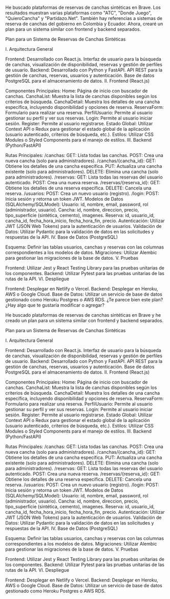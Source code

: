 He buscado plataformas de reservas de canchas sintéticas en Brave. Los resultados muestran varias plataformas como "ATC", "Donde Juego", "QuieroCancha" y "Partidazo.Net". También hay referencias a sistemas de reserva de canchas del gobierno en Colombia y Ecuador. Ahora, crearé un plan para un sistema similar con frontend y backend separados.

Plan para un Sistema de Reservas de Canchas Sintéticas

I. Arquitectura General

Frontend:
Desarrollado con React.js.
Interfaz de usuario para la búsqueda de canchas, visualización de disponibilidad, reservas y gestión de perfiles de usuario.
Backend:
Desarrollado con Python y FastAPI.
API REST para la gestión de canchas, reservas, usuarios y autenticación.
Base de datos PostgreSQL para el almacenamiento de datos.
II. Frontend (React.js)

Componentes Principales:
Home: Página de inicio con buscador de canchas.
CanchaList: Muestra la lista de canchas disponibles según los criterios de búsqueda.
CanchaDetail: Muestra los detalles de una cancha específica, incluyendo disponibilidad y opciones de reserva.
ReservaForm: Formulario para realizar una reserva.
PerfilUsuario: Permite al usuario gestionar su perfil y ver sus reservas.
Login: Permite al usuario iniciar sesión.
Register: Permite al usuario registrarse.
Estado Global:
Utilizar Context API o Redux para gestionar el estado global de la aplicación (usuario autenticado, criterios de búsqueda, etc.).
Estilos:
Utilizar CSS Modules o Styled Components para el manejo de estilos.
III. Backend (Python/FastAPI)

Rutas Principales:
/canchas:
GET: Lista todas las canchas.
POST: Crea una nueva cancha (solo para administradores).
/canchas/{cancha_id}:
GET: Obtiene los detalles de una cancha específica.
PUT: Actualiza una cancha existente (solo para administradores).
DELETE: Elimina una cancha (solo para administradores).
/reservas:
GET: Lista todas las reservas del usuario autenticado.
POST: Crea una nueva reserva.
/reservas/{reserva_id}:
GET: Obtiene los detalles de una reserva específica.
DELETE: Cancela una reserva.
/usuarios:
POST: Crea un nuevo usuario (registro).
/login:
POST: Inicia sesión y retorna un token JWT.
Modelos de Datos (SQLAlchemy/SQLModel):
Usuario: id, nombre, email, password, rol (administrador, usuario).
Cancha: id, nombre, direccion, precio, tipo_superficie (sintética, cemento), imagenes.
Reserva: id, usuario_id, cancha_id, fecha_hora_inicio, fecha_hora_fin, precio.
Autenticación:
Utilizar JWT (JSON Web Tokens) para la autenticación de usuarios.
Validación de Datos:
Utilizar Pydantic para la validación de datos en las solicitudes y respuestas de la API.
IV. Base de Datos (PostgreSQL)

Esquema:
Definir las tablas usuarios, canchas y reservas con las columnas correspondientes a los modelos de datos.
Migraciones:
Utilizar Alembic para gestionar las migraciones de la base de datos.
V. Pruebas

Frontend:
Utilizar Jest y React Testing Library para las pruebas unitarias de los componentes.
Backend:
Utilizar Pytest para las pruebas unitarias de las rutas de la API.
VI. Despliegue

Frontend:
Desplegar en Netlify o Vercel.
Backend:
Desplegar en Heroku, AWS o Google Cloud.
Base de Datos:
Utilizar un servicio de base de datos gestionado como Heroku Postgres o AWS RDS.
¿Te parece bien este plan? ¿Hay algo que te gustaría modificar o agregar?


He buscado plataformas de reservas de canchas sintéticas en Brave y he creado un plan para un sistema similar con frontend y backend separados.

Plan para un Sistema de Reservas de Canchas Sintéticas

I. Arquitectura General

Frontend:
Desarrollado con React.js.
Interfaz de usuario para la búsqueda de canchas, visualización de disponibilidad, reservas y gestión de perfiles de usuario.
Backend:
Desarrollado con Python y FastAPI.
API REST para la gestión de canchas, reservas, usuarios y autenticación.
Base de datos PostgreSQL para el almacenamiento de datos.
II. Frontend (React.js)

Componentes Principales:
Home: Página de inicio con buscador de canchas.
CanchaList: Muestra la lista de canchas disponibles según los criterios de búsqueda.
CanchaDetail: Muestra los detalles de una cancha específica, incluyendo disponibilidad y opciones de reserva.
ReservaForm: Formulario para realizar una reserva.
PerfilUsuario: Permite al usuario gestionar su perfil y ver sus reservas.
Login: Permite al usuario iniciar sesión.
Register: Permite al usuario registrarse.
Estado Global:
Utilizar Context API o Redux para gestionar el estado global de la aplicación (usuario autenticado, criterios de búsqueda, etc.).
Estilos:
Utilizar CSS Modules o Styled Components para el manejo de estilos.
III. Backend (Python/FastAPI)

Rutas Principales:
/canchas:
GET: Lista todas las canchas.
POST: Crea una nueva cancha (solo para administradores).
/canchas/{cancha_id}:
GET: Obtiene los detalles de una cancha específica.
PUT: Actualiza una cancha existente (solo para administradores).
DELETE: Elimina una cancha (solo para administradores).
/reservas:
GET: Lista todas las reservas del usuario autenticado.
POST: Crea una nueva reserva.
/reservas/{reserva_id}:
GET: Obtiene los detalles de una reserva específica.
DELETE: Cancela una reserva.
/usuarios:
POST: Crea un nuevo usuario (registro).
/login:
POST: Inicia sesión y retorna un token JWT.
Modelos de Datos (SQLAlchemy/SQLModel):
Usuario: id, nombre, email, password, rol (administrador, usuario).
Cancha: id, nombre, direccion, precio, tipo_superficie (sintética, cemento), imagenes.
Reserva: id, usuario_id, cancha_id, fecha_hora_inicio, fecha_hora_fin, precio.
Autenticación:
Utilizar JWT (JSON Web Tokens) para la autenticación de usuarios.
Validación de Datos:
Utilizar Pydantic para la validación de datos en las solicitudes y respuestas de la API.
IV. Base de Datos (PostgreSQL)

Esquema:
Definir las tablas usuarios, canchas y reservas con las columnas correspondientes a los modelos de datos.
Migraciones:
Utilizar Alembic para gestionar las migraciones de la base de datos.
V. Pruebas

Frontend:
Utilizar Jest y React Testing Library para las pruebas unitarias de los componentes.
Backend:
Utilizar Pytest para las pruebas unitarias de las rutas de la API.
VI. Despliegue

Frontend:
Desplegar en Netlify o Vercel.
Backend:
Desplegar en Heroku, AWS o Google Cloud.
Base de Datos:
Utilizar un servicio de base de datos gestionado como Heroku Postgres o AWS RDS.